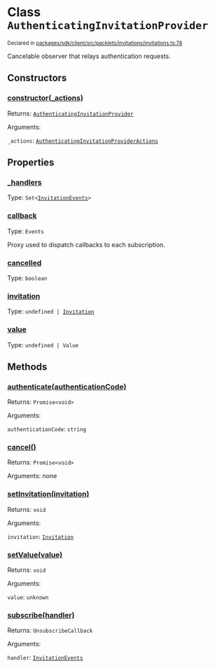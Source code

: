 # Class `AuthenticatingInvitationProvider`
<sub>Declared in [packages/sdk/client/src/packlets/invitations/invitations.ts:78](https://github.com/dxos/dxos/blob/main/packages/sdk/client/src/packlets/invitations/invitations.ts#L78)</sub>


Cancelable observer that relays authentication requests.


## Constructors
### [constructor(_actions)](https://github.com/dxos/dxos/blob/main/packages/sdk/client/src/packlets/invitations/invitations.ts#L83)



Returns: <code>[AuthenticatingInvitationProvider](/api/@dxos/client/classes/AuthenticatingInvitationProvider)</code>

Arguments: 

`_actions`: <code>[AuthenticatingInvitationProviderActions](/api/@dxos/client/interfaces/AuthenticatingInvitationProviderActions)</code>


## Properties
### [_handlers]()
Type: <code>Set&lt;[InvitationEvents](/api/@dxos/client/interfaces/InvitationEvents)&gt;</code>

### [callback]()
Type: <code>Events</code>

Proxy used to dispatch callbacks to each subscription.

### [cancelled]()
Type: <code>boolean</code>

### [invitation](https://github.com/dxos/dxos/blob/main/packages/sdk/client/src/packlets/invitations/invitations.ts#L57)
Type: <code>undefined | [Invitation](/api/@dxos/client/interfaces/Invitation)</code>

### [value]()
Type: <code>undefined | Value</code>


## Methods
### [authenticate(authenticationCode)](https://github.com/dxos/dxos/blob/main/packages/sdk/client/src/packlets/invitations/invitations.ts#L89)



Returns: <code>Promise&lt;void&gt;</code>

Arguments: 

`authenticationCode`: <code>string</code>

### [cancel()]()



Returns: <code>Promise&lt;void&gt;</code>

Arguments: none

### [setInvitation(invitation)](https://github.com/dxos/dxos/blob/main/packages/sdk/client/src/packlets/invitations/invitations.ts#L61)



Returns: <code>void</code>

Arguments: 

`invitation`: <code>[Invitation](/api/@dxos/client/interfaces/Invitation)</code>

### [setValue(value)]()



Returns: <code>void</code>

Arguments: 

`value`: <code>unknown</code>

### [subscribe(handler)]()



Returns: <code>UnsubscribeCallback</code>

Arguments: 

`handler`: <code>[InvitationEvents](/api/@dxos/client/interfaces/InvitationEvents)</code>
